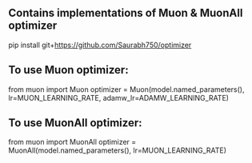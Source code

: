 ## Contains implementations of Muon & MuonAll optimizer

pip install git+https://github.com/Saurabh750/optimizer

## To use Muon optimizer:
from muon import Muon
optimizer = Muon(model.named_parameters(), lr=MUON_LEARNING_RATE, adamw_lr=ADAMW_LEARNING_RATE)

## To use MuonAll optimizer:
from muon import MuonAll
optimizer = MuonAll(model.named_parameters(), lr=MUON_LEARNING_RATE)

